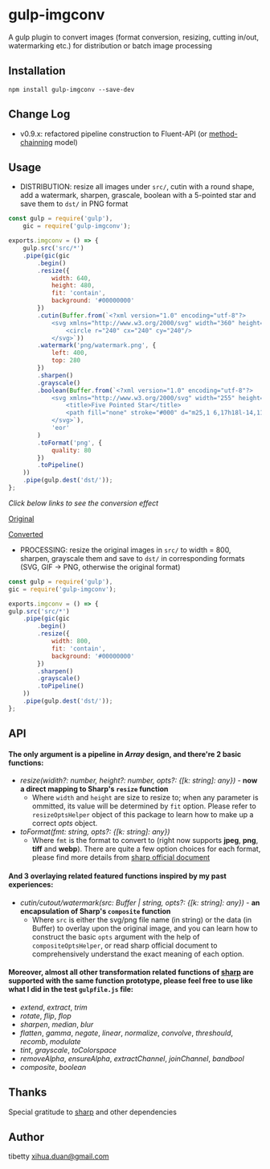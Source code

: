 gulp-imgconv
==========

A gulp plugin to convert images (format conversion, resizing, cutting in/out, watermarking etc.) for distribution or batch image processing

Installation
---

```
npm install gulp-imgconv --save-dev
```

Change Log
---
- v0.9.x: refactored pipeline construction to Fluent-API (or [method-chainning](https://en.wikipedia.org/wiki/Method_chaining) model)

Usage
---
- DISTRIBUTION: resize all images under `src/`, cutin with a round shape, add a watermark, sharpen, grascale, boolean with a 5-pointed star and save them to `dst/` in PNG format
```javascript
const gulp = require('gulp'), 
    gic = require('gulp-imgconv');

exports.imgconv = () => {
    gulp.src('src/*')
    .pipe(gic(gic
        .begin()
        .resize({
            width: 640,
            height: 480,
            fit: 'contain',
            background: '#00000000'    
        })
        .cutin(Buffer.from(`<?xml version="1.0" encoding="utf-8"?>
            <svg xmlns="http://www.w3.org/2000/svg" width="360" height="360" viewBox="0 0 480 480">
                <circle r="240" cx="240" cy="240"/>
            </svg>`))
        .watermark('png/watermark.png', {
            left: 400,
            top: 280
        })
        .sharpen()
        .grayscale()
        .boolean(Buffer.from(`<?xml version="1.0" encoding="utf-8"?>
            <svg xmlns="http://www.w3.org/2000/svg" width="255" height="240" viewBox="-20 0 71 48">
                <title>Five Pointed Star</title>
                <path fill="none" stroke="#000" d="m25,1 6,17h18l-14,11 5,17-15-10-15,10 5-17-14-11h18z"/>
            </svg>`),
            'eor'
        )
        .toFormat('png', {
            quality: 80
        })
        .toPipeline()
    ))
    .pipe(gulp.dest('dst/')); 
};
```
*Click below links to see the conversion effect*

[Original](https://raw.githubusercontent.com/tibetty/gulp-imgconv/master/test/src/beach.jpg)

[Converted](https://raw.githubusercontent.com/tibetty/gulp-imgconv/master/test/dst/beach.png)

- PROCESSING: resize the original images in `src/` to width = 800, sharpen, grayscale them and save to `dst/` in corresponding formats (SVG, GIF -> PNG, otherwise the original format)
```javascript
const gulp = require('gulp'), 
gic = require('gulp-imgconv');

exports.imgconv = () => {
gulp.src('src/*')
    .pipe(gic(gic
        .begin()
        .resize({
            width: 800, 
            fit: 'contain',
            background: '#00000000'    
        })
        .sharpen()
        .grayscale()
        .toPipeline()
    ))
    .pipe(gulp.dest('dst/')); 
};
```

API
---
#### The only argument is a pipeline in *Array* design, and there're 2 basic functions:
- *resize(widith?: number, height?: number, opts?: {[k: string]: any})* - **now a direct mapping to Sharp's `resize` function**  
    - Where `width` and `height` are size to resize to; when any parameter is ommitted, its value will be determined by `fit` option. Please refer to `resizeOptsHelper` object of this package to learn how to make up a correct *opts* object.
- *toFormat(fmt: string, opts?: {[k: string]: any})*
    - Where `fmt` is the format to convert to (right now supports **jpeg**, **png**, **tiff** and **webp**). There are quite a few option choices for each format, please find more details from [sharp official document](http://sharp.dimens.io)
    
#### And 3 overlaying related featured functions inspired by my past experiences:
- *cutin/cutout/watermark(src: Buffer | string, opts?: {[k: string]: any})* - **an encapsulation of Sharp's `composite` function**
    - Where `src` is either the svg/png file name (in string) or the data (in Buffer) to overlay upon the original image, and you can learn how to construct the basic `opts` argument with the help of `compositeOptsHelper`, or read sharp official document to comprehensively understand the exact meaning of each option.
    
#### Moreover, almost all other transformation related functions of [sharp](http://sharp.dimens.io) are supported with the same function prototype, please feel free to use like what I did in the test `gulpfile.js` file:
- *extend*, *extract*, *trim*
- *rotate*, *flip*, *flop*
- *sharpen*, *median*, *blur*
- *flatten*, *gamma*, *negate*, *linear*, *normalize*, *convolve*, *threshould*, *recomb*, *modulate*
- *tint*, *grayscale*, *toColorspace*
- *removeAlpha*, *ensureAlpha*, *extractChannel*, *joinChannel*, *bandbool*
- *composite*, *boolean*

Thanks
---
Special gratitude to [sharp](https://www.npmjs.com/package/sharp) and other dependencies 

Author
---
tibetty <xihua.duan@gmail.com>
